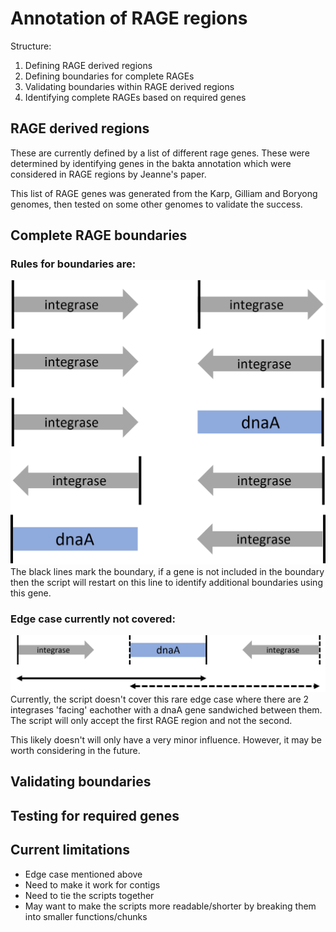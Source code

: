 # Annotation of RAGE regions
Structure:
1. Defining RAGE derived regions
2. Defining boundaries for complete RAGEs
3. Validating boundaries within RAGE derived regions
4. Identifying complete RAGEs based on required genes

## RAGE derived regions
These are currently defined by a list of different rage genes. These were determined by identifying genes in the bakta annotation which were considered in RAGE regions by Jeanne's paper. 

This list of RAGE genes was generated from the Karp, Gilliam and Boryong genomes, then tested on some other genomes to validate the success.

## Complete RAGE boundaries
### Rules for boundaries are:
![RAGE boundaries](https://github.com/OKyne1/ot_genome_project/blob/main/2_annotation_scripts/3_rage_classification/rage_boundaries_conditions.png)
The black lines mark the boundary, if a gene is not included in the boundary then the script will restart on this line to identify additional boundaries using this gene.

### Edge case currently not covered:
![Edge case](https://github.com/OKyne1/ot_genome_project/blob/main/2_annotation_scripts/3_rage_classification/edge_case.png)
Currently, the script doesn't cover this rare edge case where there are 2 integrases 'facing' eachother with a dnaA gene sandwiched between them. The script will only accept the first RAGE region and not the second.

This likely doesn't will only have a very minor influence. However, it may be worth considering in the future.

## Validating boundaries

## Testing for required genes

## Current limitations
- Edge case mentioned above
- Need to make it work for contigs
- Need to tie the scripts together
- May want to make the scripts more readable/shorter by breaking them into smaller functions/chunks
